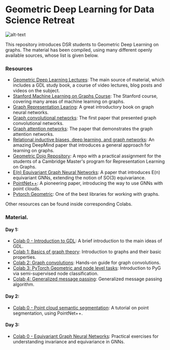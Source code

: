 # Geometric Deep Learning for Data Science Retreat

![alt-text](https://github.com/stanislav-chekmenev/gdl/blob/main/assets/wall.webp)

This repository introduces DSR students to Geometric Deep Learning on graphs. The material has been compiled, using many
different openly available sources, whose list is given below.

### Resources

- [Geometric Deep Learning Lectures](https://geometricdeeplearning.com/): The main source of material, which includes a GDL
study book, a course of video lectures, blog posts and videos on the subject.
- [Stanford Machine Learning on Graphs Course](https://web.stanford.edu/class/cs224w/): The Stanford course, covering many areas
of machine learning on graphs.
- [Graph Representation Learing](https://www.cs.mcgill.ca/~wlh/grl_book/): A great introductory book on graph neural networks.
- [Graph convolutional networks](https://openreview.net/pdf?id=SJU4ayYgl): The first paper that presented graph convolutional networks.
- [Graph attention networks](https://arxiv.org/abs/1710.10903): The paper that demonstrates the graph attention networks.
- [Relational inductive biases, deep learning, and graph networks](https://arxiv.org/abs/1806.01261): An amazing DeepMind paper that introduces a general approach for learning on graphs.
- [Geometric Dojo Repository](https://github.com/chaitjo/geometric-gnn-dojo): A repo with a practical assignment for the students of a
Cambridge Master's program for Representation Learning on Graphs.
- [E(n) Equivariant Graph Neural Networks](https://arxiv.org/abs/2102.09844): A paper that introduces E(n) equivariant GNNs, extending
the notion of SO(3) equivariance.
- [PointNet++](https://arxiv.org/abs/1706.02413): A pioneering paper, introducing the way to use GNNs with point clouds.
- [Pytorch Geometric](https://www.pyg.org/): One of the best libraries for working with graphs.

Other resources can be found inside corresponding Colabs.

### Material.

#### Day 1:

- [Colab 0 - Introduction to GDL](https://colab.research.google.com/drive/15YdCWc8gvE5cSCIw1ef5Qnus-fC0cgz3?usp=sharing): A brief introduction to the main ideas of GDL.
- [Colab 1: Basics of graph theory](https://colab.research.google.com/drive/18Mn7Yc3M2TCjVQJYMeKJSZjulTHfYpf5?usp=sharing): Introduction to graphs and their basic properties.  
- [Colab 2: Graph convolutions](https://colab.research.google.com/drive/16xkG0lqbatbbZeEWeO3rgxukeS3LOhFr?usp=sharing): Hands-on guide for graph convolutions.
- [Colab 3: PyTorch Geometric and node level tasks](https://colab.research.google.com/drive/1XbJyHpLKk_ywqOOHuK8LIO5JO5H-joN8?usp=sharing): Introduction to PyG via semi-supervised node classification.
- [Colab 4: Generalized message passing](https://colab.research.google.com/drive/1wJ93oNhvRZsJO_yl-foa_Q5PFk6LiWIC?usp=sharing): Generalized message passing algorithm.


#### Day 2:

- [Colab 0 - Point cloud semantic segmentation](https://colab.research.google.com/drive/1Y8zBer1sCjX3aOa8e5T3opto54t-nL3v?usp=sharing): A tutorial on point 
 segmentation, using PointNet++. 

#### Day 3:

- [Colab 0 - Equivariant Graph Neural Networks](https://colab.research.google.com/drive/13PH-33bu5g0J-DvcfHgiFXiN9oXpIK-G?usp=sharing): Practical exercises
for understanding invariance and equivariance in GNNs.

